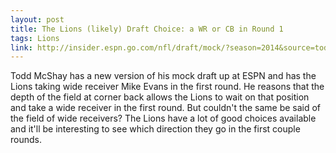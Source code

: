 ```yaml
---
layout: post
title: The Lions (likely) Draft Choice: a WR or CB in Round 1
tags: Lions
link: http://insider.espn.go.com/nfl/draft/mock/?season=2014&source=todd-mcshay-mock-draft&version=3
---
```


Todd McShay has a new version of his mock draft up at ESPN and has the Lions taking wide receiver Mike Evans in the first round. He reasons that the depth of the field at corner back allows the Lions to wait on that position and take a wide receiver in the first round. But couldn't the same be said of the field of wide receivers? The Lions have a lot of good choices available and it'll be interesting to see which direction they go in the first couple rounds.

